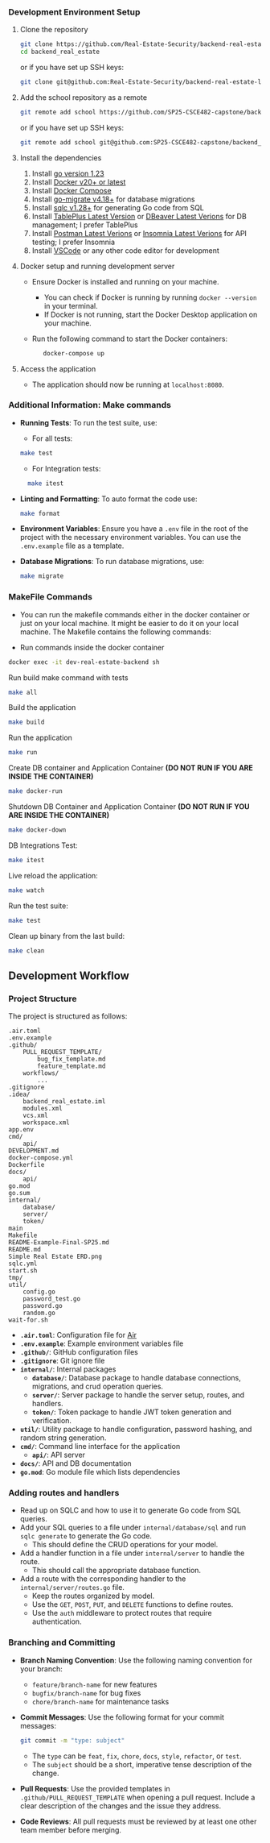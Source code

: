 ### Development Environment Setup

1. Clone the repository

   ```sh
   git clone https://github.com/Real-Estate-Security/backend-real-estate-ledger.git
   cd backend_real_estate
   ```

   or if you have set up SSH keys:

   ```sh
   git clone git@github.com:Real-Estate-Security/backend-real-estate-ledger.git

   ```

2. Add the school repository as a remote

   ```sh
   git remote add school https://github.com/SP25-CSCE482-capstone/backend_main_real_estate_security.git
   ```

   or if you have set up SSH keys:

   ```sh
   git remote add school git@github.com:SP25-CSCE482-capstone/backend_main_real_estate_security.git
   ```

3. Install the dependencies

   1. Install [go version 1.23](https://go.dev/doc/install)
   2. Install [Docker v20+ or latest](https://docs.docker.com/get-started/get-docker/)
   3. Install [Docker Compose](https://docs.docker.com/compose/install/)
   4. Install [go-migrate v4.18+](https://github.com/golang-migrate/migrate/blob/master/cmd/migrate/README.md) for database migrations
   5. Install [sqlc v1.28+](https://docs.sqlc.dev/en/latest/overview/install.html) for generating Go code from SQL
   6. Install [TablePlus Latest Version](https://tableplus.com/download) or [DBeaver Latest Verions](https://dbeaver.io/download/) for DB management; I prefer TablePlus
   7. Install [Postman Latest Verions](https://www.postman.com/downloads/) or [Insomnia Latest Verions](https://insomnia.rest/download) for API testing; I prefer Insomnia
   8. Install [VSCode](https://code.visualstudio.com/) or any other code editor for development

4. Docker setup and running development server

   - Ensure Docker is installed and running on your machine.
     - You can check if Docker is running by running `docker --version` in your terminal.
     - If Docker is not running, start the Docker Desktop application on your machine.
   - Run the following command to start the Docker containers:

     ```sh
        docker-compose up
     ```

5. Access the application
   - The application should now be running at `localhost:8080`.

### Additional Information: Make commands

- **Running Tests**: To run the test suite, use:

  - For all tests:

  ```sh
  make test
  ```

  - For Integration tests:

  ```sh
    make itest
  ```

- **Linting and Formatting**: To auto format the code use:

  ```sh
  make format
  ```

- **Environment Variables**: Ensure you have a `.env` file in the root of the project with the necessary environment variables. You can use the `.env.example` file as a template.

- **Database Migrations**: To run database migrations, use:

  ```sh
  make migrate
  ```

### MakeFile Commands

- You can run the makefile commands either in the docker container or just on your local machine. It might be easier to do it on your local machine. The Makefile contains the following commands:

- Run commands inside the docker container

```bash
docker exec -it dev-real-estate-backend sh
```

Run build make command with tests

```bash
make all
```

Build the application

```bash
make build
```

Run the application

```bash
make run
```

Create DB container and Application Container **(DO NOT RUN IF YOU ARE INSIDE THE CONTAINER)**

```bash
make docker-run
```

Shutdown DB Container and Application Container **(DO NOT RUN IF YOU ARE INSIDE THE CONTAINER)**

```bash
make docker-down
```

DB Integrations Test:

```bash
make itest
```

Live reload the application:

```bash
make watch
```

Run the test suite:

```bash
make test
```

Clean up binary from the last build:

```bash
make clean
```

## Development Workflow

### Project Structure

The project is structured as follows:

```
.air.toml
.env.example
.github/
    PULL_REQUEST_TEMPLATE/
        bug_fix_template.md
        feature_template.md
    workflows/
        ...
.gitignore
.idea/
    backend_real_estate.iml
    modules.xml
    vcs.xml
    workspace.xml
app.env
cmd/
    api/
DEVELOPMENT.md
docker-compose.yml
Dockerfile
docs/
    api/
go.mod
go.sum
internal/
    database/
    server/
    token/
main
Makefile
README-Example-Final-SP25.md
README.md
Simple Real Estate ERD.png
sqlc.yml
start.sh
tmp/
util/
    config.go
    password_test.go
    password.go
    random.go
wait-for.sh
```

- **`.air.toml`**: Configuration file for [Air](https://github.com/air-verse/air)
- **`.env.example`**: Example environment variables file
- **`.github/`**: GitHub configuration files
- **`.gitignore`**: Git ignore file
- **`internal/`**: Internal packages
  - **`database/`**: Database package to handle database connections, migrations, and crud operation queries.
  - **`server/`**: Server package to handle the server setup, routes, and handlers.
  - **`token/`**: Token package to handle JWT token generation and verification.
- **`util/`**: Utility package to handle configuration, password hashing, and random string generation.
- **`cmd/`**: Command line interface for the application
  - **`api/`**: API server
- **`docs/`**: API and DB documentation
- **`go.mod`**: Go module file which lists dependencies

### Adding routes and handlers

- Read up on SQLC and how to use it to generate Go code from SQL queries.
- Add your SQL queries to a file under `internal/database/sql` and run `sqlc generate` to generate the Go code.
  - This should define the CRUD operations for your model.
- Add a handler function in a file under `internal/server` to handle the route.
  - This should call the appropriate database function.
- Add a route with the corresponding handler to the `internal/server/routes.go` file.
  - Keep the routes organized by model.
  - Use the `GET`, `POST`, `PUT`, and `DELETE` functions to define routes.
  - Use the `auth` middleware to protect routes that require authentication.

### Branching and Committing

- **Branch Naming Convention**: Use the following naming convention for your branch:

  - `feature/branch-name` for new features
  - `bugfix/branch-name` for bug fixes
  - `chore/branch-name` for maintenance tasks

- **Commit Messages**: Use the following format for your commit messages:

  ```sh
  git commit -m "type: subject"
  ```

  - The `type` can be `feat`, `fix`, `chore`, `docs`, `style`, `refactor`, or `test`.
  - The `subject` should be a short, imperative tense description of the change.

- **Pull Requests**: Use the provided templates in `.github/PULL_REQUEST_TEMPLATE` when opening a pull request. Include a clear description of the changes and the issue they address.
- **Code Reviews**: All pull requests must be reviewed by at least one other team member before merging.

